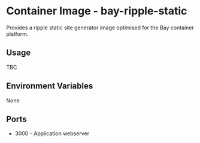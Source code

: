 # Container Image - bay-ripple-static

Provides a ripple static site generator image optimised for the Bay container platform.

## Usage

TBC

## Environment Variables

None

## Ports

- 3000 - Application webserver
